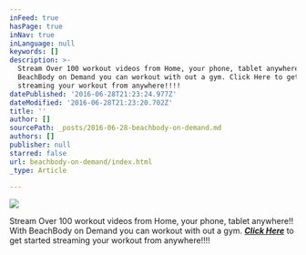 ```yaml
---
inFeed: true
hasPage: true
inNav: true
inLanguage: null
keywords: []
description: >-
  Stream Over 100 workout videos from Home, your phone, tablet anywhere!! With
  BeachBody on Demand you can workout with out a gym. Click Here to get started
  streaming your workout from anywhere!!!!
datePublished: '2016-06-28T21:23:24.977Z'
dateModified: '2016-06-28T21:23:20.702Z'
title: ''
author: []
sourcePath: _posts/2016-06-28-beachbody-on-demand.md
authors: []
publisher: null
starred: false
url: beachbody-on-demand/index.html
_type: Article

---
```

![](https://the-grid-user-content.s3-us-west-2.amazonaws.com/b2801e00-e182-4826-bca1-ab694de3fe5f.png)

Stream Over 100 workout videos from Home, your phone, tablet anywhere!! With BeachBody on Demand you can workout with out a gym. [**_Click Here_**][0] to get started streaming your workout from anywhere!!!!

[0]: http://bchbody.life/290ex8n